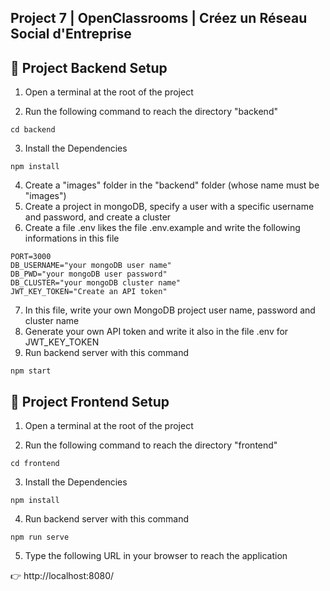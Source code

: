 ## Project 7 | OpenClassrooms | Créez un Réseau Social d'Entreprise

## :pushpin: Project Backend Setup

1. Open a terminal at the root of the project

2. Run the following command to reach the directory "backend"

```
cd backend
```
3. Install the Dependencies

```
npm install
```
4. Create a "images" folder in the "backend" folder (whose name must be "images")
5. Create a project in mongoDB, specify a user with a specific username and password, and create a cluster
6. Create a file .env likes the file .env.example and write the following informations in this file

```
PORT=3000
DB_USERNAME="your mongoDB user name"
DB_PWD="your mongoDB user password"
DB_CLUSTER="your mongoDB cluster name"
JWT_KEY_TOKEN="Create an API token"
```
7. In this file, write your own MongoDB project user name, password and cluster name
8. Generate your own API token and write it also in the file .env for JWT_KEY_TOKEN
9. Run backend server with this command

```
npm start
```
## :pushpin: Project Frontend Setup

1. Open a terminal at the root of the project

2. Run the following command to reach the directory "frontend"

```
cd frontend
```
3. Install the Dependencies

```
npm install
```
4. Run backend server with this command

```
npm run serve
```

5. Type the following URL in your browser to reach the application

👉 http://localhost:8080/
